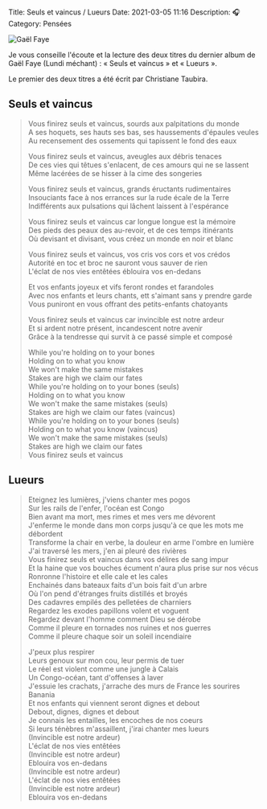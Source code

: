 Title: Seuls et vaincus / Lueurs
Date: 2021-03-05 11:16
Description: 🎧
Category: Pensées

![Gaël Faye]({static}/images/seuls-vaincus/faye.jpg#mid "Gaël Faye")

Je vous conseille l'écoute et la lecture des deux titres du dernier album de Gaël Faye (Lundi méchant) : « Seuls et vaincus » et « Lueurs ».

Le premier des deux titres a été écrit par Christiane Taubira.

## Seuls et vaincus

> Vous finirez seuls et vaincus, sourds aux palpitations du monde  
> A ses hoquets, ses hauts ses bas, ses haussements d'épaules veules  
> Au recensement des ossements qui tapissent le fond des eaux  
>   
> Vous finirez seuls et vaincus, aveugles aux débris tenaces  
> De ces vies qui têtues s'enlacent, de ces amours qui ne se lassent  
> Même lacérées de se hisser à la cime des songeries  
>
> Vous finirez seuls et vaincus, grands éructants rudimentaires   
> Insouciants face à nos errances sur la rude écale de la Terre  
> Indifférents aux pulsations qui lâchent laissent à l'espérance  
>
> Vous finirez seuls et vaincus car longue longue est la mémoire  
> Des pieds des peaux des au-revoir, et de ces temps itinérants  
> Où devisant et divisant, vous créez un monde en noir et blanc  
>
> Vous finirez seuls et vaincus, vos cris vos cors et vos crédos  
> Autorité en toc et broc ne sauront vous sauver de rien  
> L'éclat de nos vies entêtées éblouira vos en-dedans   
>
> Et vos enfants joyeux et vifs feront rondes et farandoles  
> Avec nos enfants et leurs chants, ett s'aimant sans y prendre garde  
> Vous puniront en vous offrant des petits-enfants chatoyants  
>
> Vous finirez seuls et vaincus car invincible est notre ardeur  
> Et si ardent notre présent, incandescent notre avenir  
> Grâce à la tendresse qui survit à ce passé simple et composé  
>
> While you're holding on to your bones  
> Holding on to what you know  
> We won't make the same mistakes  
> Stakes are high we claim our fates  
> While you're holding on to your bones (seuls)  
> Holding on to what you know  
> We won't make the same mistakes (seuls)  
> Stakes are high we claim our fates (vaincus)  
> While you're holding on to your bones (seuls)   
> Holding on to what you know (vaincus)  
> We won't make the same mistakes (seuls)  
> Stakes are high we claim our fates  
> Vous finirez seuls et vaincus  

## Lueurs

> Eteignez les lumières, j'viens chanter mes pogos  
> Sur les rails de l'enfer, l'océan est Congo  
> Bien avant ma mort, mes rimes et mes vers me dévorent  
> J'enferme le monde dans mon corps jusqu'à ce que les mots me débordent  
> Transforme la chair en verbe, la douleur en arme l'ombre en lumière  
> J'ai traversé les mers, j'en ai pleuré des rivières  
> Vous finirez seuls et vaincus dans vos délires de sang impur  
> Et la haine que vos bouches écument n'aura plus prise sur nos vécus  
> Ronronne l'histoire et elle cale et les cales  
> Enchainés dans bateaux faits d'un bois fait d'un arbre  
> Où l'on pend d'étranges fruits distillés et broyés  
> Des cadavres empilés des pelletées de charniers  
> Regardez les exodes papillons volent et voguent  
> Regardez devant l'homme comment Dieu se dérobe  
> Comme il pleure en tornades nos ruines et nos guerres  
> Comme il pleure chaque soir un soleil incendiaire  
>
> J'peux plus respirer  
> Leurs genoux sur mon cou, leur permis de tuer   
> Le réel est violent comme une jungle à Calais  
> Un Congo-océan, tant d'offenses à laver  
> J'essuie les crachats, j'arrache des murs de France les sourires Banania  
> Et nos enfants qui viennent seront dignes et debout  
> Debout, dignes, dignes et debout  
> Je connais les entailles, les encoches de nos coeurs  
> Si leurs ténèbres m'assaillent, j'irai chanter mes lueurs  
> (Invincible est notre ardeur)   
> L'éclat de nos vies entêtées  
> (Invincible est notre ardeur)  
> Eblouira vos en-dedans   
> (Invincible est notre ardeur)  
> L'éclat de nos vies entêtées  
> (Invincible est notre ardeur)  
> Eblouira vos en-dedans
